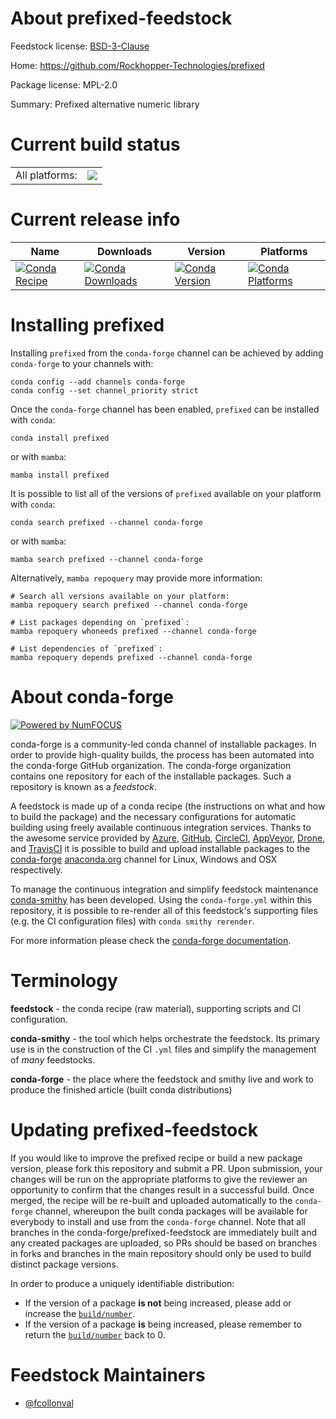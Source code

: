 About prefixed-feedstock
========================

Feedstock license: [BSD-3-Clause](https://github.com/conda-forge/prefixed-feedstock/blob/main/LICENSE.txt)

Home: https://github.com/Rockhopper-Technologies/prefixed

Package license: MPL-2.0

Summary: Prefixed alternative numeric library

Current build status
====================


<table><tr><td>All platforms:</td>
    <td>
      <a href="https://dev.azure.com/conda-forge/feedstock-builds/_build/latest?definitionId=12317&branchName=main">
        <img src="https://dev.azure.com/conda-forge/feedstock-builds/_apis/build/status/prefixed-feedstock?branchName=main">
      </a>
    </td>
  </tr>
</table>

Current release info
====================

| Name | Downloads | Version | Platforms |
| --- | --- | --- | --- |
| [![Conda Recipe](https://img.shields.io/badge/recipe-prefixed-green.svg)](https://anaconda.org/conda-forge/prefixed) | [![Conda Downloads](https://img.shields.io/conda/dn/conda-forge/prefixed.svg)](https://anaconda.org/conda-forge/prefixed) | [![Conda Version](https://img.shields.io/conda/vn/conda-forge/prefixed.svg)](https://anaconda.org/conda-forge/prefixed) | [![Conda Platforms](https://img.shields.io/conda/pn/conda-forge/prefixed.svg)](https://anaconda.org/conda-forge/prefixed) |

Installing prefixed
===================

Installing `prefixed` from the `conda-forge` channel can be achieved by adding `conda-forge` to your channels with:

```
conda config --add channels conda-forge
conda config --set channel_priority strict
```

Once the `conda-forge` channel has been enabled, `prefixed` can be installed with `conda`:

```
conda install prefixed
```

or with `mamba`:

```
mamba install prefixed
```

It is possible to list all of the versions of `prefixed` available on your platform with `conda`:

```
conda search prefixed --channel conda-forge
```

or with `mamba`:

```
mamba search prefixed --channel conda-forge
```

Alternatively, `mamba repoquery` may provide more information:

```
# Search all versions available on your platform:
mamba repoquery search prefixed --channel conda-forge

# List packages depending on `prefixed`:
mamba repoquery whoneeds prefixed --channel conda-forge

# List dependencies of `prefixed`:
mamba repoquery depends prefixed --channel conda-forge
```


About conda-forge
=================

[![Powered by
NumFOCUS](https://img.shields.io/badge/powered%20by-NumFOCUS-orange.svg?style=flat&colorA=E1523D&colorB=007D8A)](https://numfocus.org)

conda-forge is a community-led conda channel of installable packages.
In order to provide high-quality builds, the process has been automated into the
conda-forge GitHub organization. The conda-forge organization contains one repository
for each of the installable packages. Such a repository is known as a *feedstock*.

A feedstock is made up of a conda recipe (the instructions on what and how to build
the package) and the necessary configurations for automatic building using freely
available continuous integration services. Thanks to the awesome service provided by
[Azure](https://azure.microsoft.com/en-us/services/devops/), [GitHub](https://github.com/),
[CircleCI](https://circleci.com/), [AppVeyor](https://www.appveyor.com/),
[Drone](https://cloud.drone.io/welcome), and [TravisCI](https://travis-ci.com/)
it is possible to build and upload installable packages to the
[conda-forge](https://anaconda.org/conda-forge) [anaconda.org](https://anaconda.org/)
channel for Linux, Windows and OSX respectively.

To manage the continuous integration and simplify feedstock maintenance
[conda-smithy](https://github.com/conda-forge/conda-smithy) has been developed.
Using the ``conda-forge.yml`` within this repository, it is possible to re-render all of
this feedstock's supporting files (e.g. the CI configuration files) with ``conda smithy rerender``.

For more information please check the [conda-forge documentation](https://conda-forge.org/docs/).

Terminology
===========

**feedstock** - the conda recipe (raw material), supporting scripts and CI configuration.

**conda-smithy** - the tool which helps orchestrate the feedstock.
                   Its primary use is in the construction of the CI ``.yml`` files
                   and simplify the management of *many* feedstocks.

**conda-forge** - the place where the feedstock and smithy live and work to
                  produce the finished article (built conda distributions)


Updating prefixed-feedstock
===========================

If you would like to improve the prefixed recipe or build a new
package version, please fork this repository and submit a PR. Upon submission,
your changes will be run on the appropriate platforms to give the reviewer an
opportunity to confirm that the changes result in a successful build. Once
merged, the recipe will be re-built and uploaded automatically to the
`conda-forge` channel, whereupon the built conda packages will be available for
everybody to install and use from the `conda-forge` channel.
Note that all branches in the conda-forge/prefixed-feedstock are
immediately built and any created packages are uploaded, so PRs should be based
on branches in forks and branches in the main repository should only be used to
build distinct package versions.

In order to produce a uniquely identifiable distribution:
 * If the version of a package **is not** being increased, please add or increase
   the [``build/number``](https://docs.conda.io/projects/conda-build/en/latest/resources/define-metadata.html#build-number-and-string).
 * If the version of a package **is** being increased, please remember to return
   the [``build/number``](https://docs.conda.io/projects/conda-build/en/latest/resources/define-metadata.html#build-number-and-string)
   back to 0.

Feedstock Maintainers
=====================

* [@fcollonval](https://github.com/fcollonval/)

